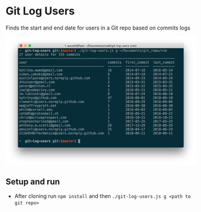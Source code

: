 # Git Log Users

Finds the start and end date for users in a Git repo based on commits logs

![git-log-users](https://raw.githubusercontent.com/amscotti/git-log-users/master/git-log-users.png)

## Setup and run

- After cloning run `npm install` and then `./git-log-users.js g <path to git repo>`

